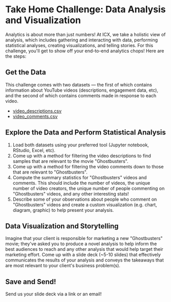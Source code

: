 # Take Home Challenge: Data Analysis and Visualization  
Analytics is about more than just numbers! At ICX, we take a holistic view of analysis, which includes gathering and interacting with data, performing statistical analyses, creating visualizations, and telling stories. For this challenge, you'll get to show off your end-to-end analytics chops! Here are the steps:  

## Get the Data  
This challenge comes with two datasets &mdash; the first of which contains information about YouTube videos (descriptions, engagement data, etc), and the second of which contains comments made in response to each video.

- [video_descriptions.csv](https://drive.google.com/open?id=1fLjYg1LYMHLvcH3siMt3HUNPoDkAzdBI)
- [video_comments.csv](https://drive.google.com/open?id=1jTcxhq_3UbRdOgL7eB4wLnjgLLjiXN5U)

## Explore the Data and Perform Statistical Analysis  
1. Load both datasets using your preferred tool (Jupyter notebook, RStudio, Excel, etc).
2. Come up with a method for filtering the video descriptions to find samples that are relevant to the movie "Ghostbusters".  
3. Come up with a method for filtering the video comments down to those that are relevant to "Ghostbusters".  
3. Compute the summary statistics for "Ghostbusters" videos and comments. This should include the number of videos, the unique number of video creators, the unique number of people commenting on "Ghostbusters" videos, and any other interesting stats!  
4. Describe some of your observations about people who comment on "Ghostbusters" videos and create a custom visualization (e.g. chart, diagram, graphic) to help present your analysis.  

## Data Visualization and Storytelling  
Imagine that your client is responsible for marketing a new "Ghostbusters" movie; they've asked you to produce a novel analysis to help inform the best audiences to reach and any other analysis that would help target their marketing effort. Come up with a slide deck (~5-10 slides) that effectively communicates the results of your analysis and conveys the takeaways that are most relevant to your client's business problem(s).  

## Save and Send!  
Send us your slide deck via a link or an email!  

